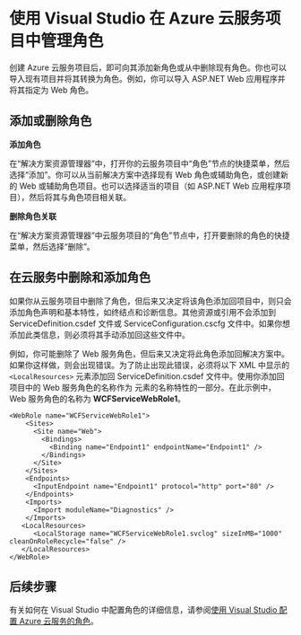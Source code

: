 <properties
   pageTitle="使用 Visual Studio 在 Azure 云服务项目中管理角色 | Azure"
   description="了解如何使用 Visual Studio 向 Azure 云服务项目中添加新的角色或从中删除现有角色。"
   services="visual-studio-online"
   documentationCenter="na"
   authors="TomArcher"
   manager="douge"
   editor="" />
<tags
   ms.service="multiple"
   ms.date="04/18/2016"
   wacn.date="05/23/2016" />

# 使用 Visual Studio 在 Azure 云服务项目中管理角色

创建 Azure 云服务项目后，即可向其添加新角色或从中删除现有角色。你也可以导入现有项目并将其转换为角色。例如，你可以导入 ASP.NET Web 应用程序并将其指定为 Web 角色。

## 添加或删除角色

**添加角色**

在“解决方案资源管理器”中，打开你的云服务项目中“角色”节点的快捷菜单，然后选择“添加”。你可以从当前解决方案中选择现有 Web 角色或辅助角色，或创建新的 Web 或辅助角色项目。也可以选择适当的项目（如 ASP.NET Web 应用程序项目），然后将其与角色项目相关联。

**删除角色关联**

在“解决方案资源管理器”中云服务项目的“角色”节点中，打开要删除的角色的快捷菜单，然后选择“删除”。

## 在云服务中删除和添加角色

如果你从云服务项目中删除了角色，但后来又决定将该角色添加回项目中，则只会添加角色声明和基本特性，如终结点和诊断信息。其他资源或引用不会添加到 ServiceDefinition.csdef 文件或 ServiceConfiguration.cscfg 文件中。如果你想添加此类信息，则必须将其手动添加回这些文件中。

例如，你可能删除了 Web 服务角色，但后来又决定将此角色添加回解决方案中。如果你这样做，则会出现错误。为了防止出现此错误，必须将以下 XML 中显示的 `<LocalResources>` 元素添加回 ServiceDefinition.csdef 文件中。使用你添加回项目中的 Web 服务角色的名称作为 **<LocalStorage>** 元素的名称特性的一部分。在此示例中，Web 服务角色的名称为 **WCFServiceWebRole1**。

	<WebRole name="WCFServiceWebRole1">
	    <Sites>
	      <Site name="Web">
	        <Bindings>
	          <Binding name="Endpoint1" endpointName="Endpoint1" />
	        </Bindings>
	      </Site>
	    </Sites>
	    <Endpoints>
	      <InputEndpoint name="Endpoint1" protocol="http" port="80" />
	    </Endpoints>
	    <Imports>
	      <Import moduleName="Diagnostics" />
	    </Imports>
	   <LocalResources>
	      <LocalStorage name="WCFServiceWebRole1.svclog" sizeInMB="1000" cleanOnRoleRecycle="false" />
	   </LocalResources>
	</WebRole>

## 后续步骤

有关如何在 Visual Studio 中配置角色的详细信息，请参阅[使用 Visual Studio 配置 Azure 云服务的角色](/documentation/articles/vs-azure-tools-configure-roles-for-cloud-service/)。

<!---HONumber=Mooncake_0516_2016-->